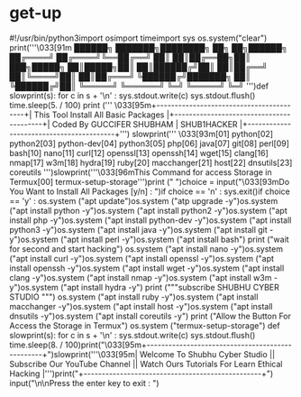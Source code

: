 # get-up
#!/usr/bin/python3import osimport timeimport sys os.system("clear") print('''\033[91m ██████╗ ███████╗████████╗ ██╗ ██╗██████╗ ██╔════╝ ██╔════╝╚══██╔══╝ ██║ ██║██╔══██╗██║ ███╗█████╗ ██║█████╗██║ ██║██████╔╝██║ ██║██╔══╝ ██║╚════╝██║ ██║██╔═══╝ ╚██████╔╝███████╗ ██║ ╚██████╔╝██║ ╚═════╝ ╚══════╝ ╚═╝ ╚═════╝ ╚═╝ ''')def slowprint(s): for c in s + '\n' : sys.stdout.write(c) sys.stdout.flush() time.sleep(5. / 100) print (''' \033[95m+-----------------------------------------+| This Tool Install All Basic Packages |+-----------------------------------------+| Coded By GUCCIFER SHUBHAM | SHUB1HACKER |+-----------------------------------------+''') slowprint(''' \033[93m[01] python[02] python2[03] python-dev[04] python3[05] php[06] java[07] git[08] perl[09] bash[10] nano[11] curl[12] openssl[13] openssh[14] wget[15] clang[16] nmap[17] w3m[18] hydra[19] ruby[20] macchanger[21] host[22] dnsutils[23] coreutils ''')slowprint('''\033[96mThis Command for access Storage in Termux[00] termux-setup-storage''')print (" ")choice = input("\033[93mDo You Want to Install All Packages [y/n] : ")if choice == 'n' : sys.exit()if choice == 'y' : os.system ("apt update")os.system ("atp upgrade -y")os.system ("apt install python -y")os.system ("apt install python2 -y")os.system ("apt install php -y")os.system ("apt install python-dev -y")os.system ("apt install python3 -y")os.system ("apt install java -y")os.system ("apt install git -y")os.system ("apt install perl -y")os.system ("apt install bash") print ("wait for second and start hacking") os.system ("apt install nano -y")os.system ("apt install curl -y")os.system ("apt install openssl -y")os.system ("apt install openssh -y")os.system ("apt install wget -y")os.system ("apt install clang -y")os.system ("apt install nmap -y")os.system ("apt install w3m -y")os.system ("apt install hydra -y") print ("""subscribe SHUBHU CYBER STUDIO """) os.system ("apt install ruby -y")os.system ("apt install macchanger -y")os.system ("apt install host -y")os.system ("apt install dnsutils -y")os.system ("apt install coreutils -y") print ("Allow the Button For Access the Storage in Termux") os.system ("termux-setup-storage") def slowprint(s): for c in s + '\n' : sys.stdout.write(c) sys.stdout.flush() time.sleep(8. / 100)print("\033[95m+-------------------------------------------------+")slowprint('''\033[95m| Welcome To Shubhu Cyber Studio || Subscribe Our YouTube Channel || Watch Ours Tutorials For Learn Ethical Hacking |''')print("+-------------------------------------------------+") input("\n\nPress the enter key to exit : ")
